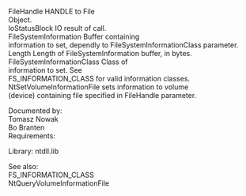 FileHandle HANDLE to File \
Object. \
IoStatusBlock IO result of call. \
FileSystemInformation Buffer containing \
information to set, dependly to FileSystemInformationClass parameter. \
Length Length of FileSystemInformation buffer, in bytes. \
FileSystemInformationClass Class of \
information to set. See \
FS\_INFORMATION\_CLASS for valid information classes. \
NtSetVolumeInformationFile sets information to volume \
\(device\) containing file specified in FileHandle parameter.

Documented by: \
Tomasz Nowak \
Bo Branten \
Requirements:

Library: ntdll.lib

See also: \
FS\_INFORMATION\_CLASS \
NtQueryVolumeInformationFile
